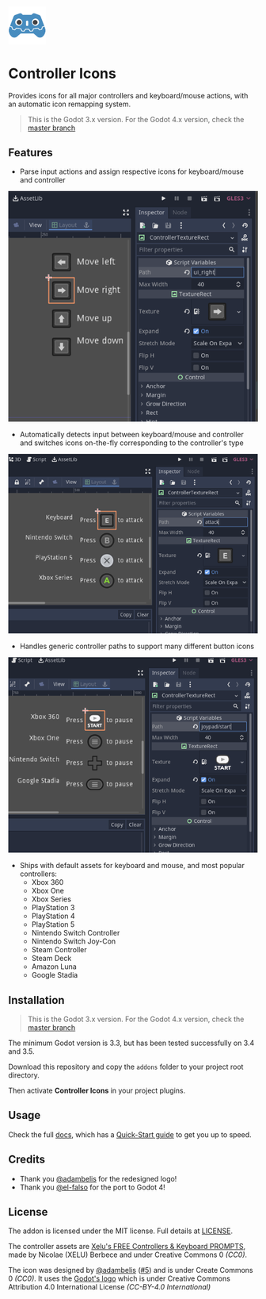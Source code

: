 <img src="https://raw.githubusercontent.com/Ev1lbl0w/controller_icons/master/icon.png" width=15%>

# Controller Icons

Provides icons for all major controllers and keyboard/mouse actions, with an automatic icon remapping system.

> This is the Godot 3.x version. For the Godot 4.x version, check the [master branch](https://github.com/rsubtil/controller_icons/tree/master)

## Features

- Parse input actions and assign respective icons for keyboard/mouse and controller

![](screenshots/1.png)

- Automatically detects input between keyboard/mouse and controller and switches icons on-the-fly corresponding to the controller's type

![](screenshots/2.png)

- Handles generic controller paths to support many different button icons

![](screenshots/3.png)

- Ships with default assets for keyboard and mouse, and most popular controllers:
	- Xbox 360
	- Xbox One
	- Xbox Series
	- PlayStation 3
	- PlayStation 4
	- PlayStation 5
	- Nintendo Switch Controller
	- Nintendo Switch Joy-Con
	- Steam Controller
	- Steam Deck
	- Amazon Luna
	- Google Stadia

## Installation

> This is the Godot 3.x version. For the Godot 4.x version, check the [master branch](https://github.com/rsubtil/controller_icons/tree/master)

The minimum Godot version is 3.3, but has been tested successfully on 3.4 and 3.5.

Download this repository and copy the `addons` folder to your project root directory.

Then activate **Controller Icons** in your project plugins.

## Usage

Check the full [docs](DOCS.md), which has a [Quick-Start guide](DOCS.md#quick-start-guide) to get you up to speed.

## Credits

- Thank you [@adambelis](https://github.com/adambelis) for the redesigned logo!
- Thank you [@el-falso](https://github.com/el-falso) for the port to Godot 4!

## License

The addon is licensed under the MIT license. Full details at [LICENSE](LICENSE).

The controller assets are [Xelu's FREE Controllers & Keyboard PROMPTS](https://thoseawesomeguys.com/prompts/), made by Nicolae (XELU) Berbece and under Creative Commons 0 _(CC0)_.

The icon was designed by [@adambelis](https://github.com/adambelis) ([#5](https://github.com/Ev1lbl0w/controller_icons/pull/5)) and is under Create Commons 0 _(CC0)_. It uses the [Godot's logo](https://github.com/godotengine/godot/blob/master/icon.svg) which is under Creative Commons Attribution 4.0 International License _(CC-BY-4.0 International)_